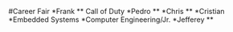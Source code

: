 #Career Fair
*Frank
** Call of Duty
*Pedro
**
*Chris
**
*Cristian
*Embedded Systems
*Computer Engineering/Jr.
*Jefferey
**
